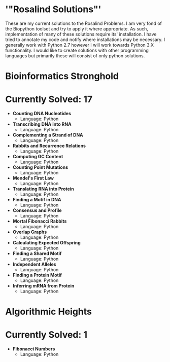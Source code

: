 # '"Rosalind Solutions"'

These are my current solutions to the Rosalind Problems.  I am very fond of the Biopython toolset and try to apply it where appropriate.  As such, implementation of many of these solutions require its' installation.  I have tried to annotate my code and notify where installations may be necessary.  I generally work with Python 2.7 however I will work towards Python 3.X functionality.  I would like to create solutions with other programming languages but primarily these will consist of only python solutions.

# Bioinformatics Stronghold
# Currently Solved: 17
* __Counting DNA Nucleotides__
	* Language: Python
* __Transcribing DNA into RNA__
	* Language: Python
* __Complementing a Strand of DNA__	
	* Language: Python
* __Rabbits and Recurrence Relations__
	* Language: Python
* __Computing GC Content__
	* Language: Python
* __Counting Point Mutations__
	* Language: Python
* __Mendel's First Law__
	* Language: Python
* __Translating RNA into Protein__
	* Language: Python
* __Finding a Motif in DNA__
	* Language: Python
* __Consensus and Profile__
	* Language: Python
* __Mortal Fibonacci Rabbits__
	* Language: Python
* __Overlap Graphs__
	* Language: Python
* __Calculating Expected Offspring__
	* Language: Python
* __Finding a Shared Motif__
	* Language: Python
* __Independent Alleles__
	* Language: Python
* __Finding a Protein Motif__
	* Language: Python
* __Inferring mRNA from Protein__
	* Language: Python

# Algorithmic Heights
# Currently Solved: 1
* __Fibonacci Numbers__
	* Language: Python
